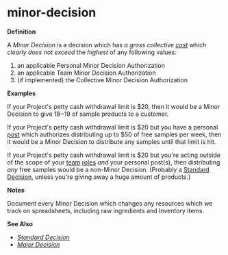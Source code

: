 # minor-decision

**Definition**

A _Minor Decision_ is a decision which has _a gross collective_ [_cost_](cost.md) which _clearly does not exceed_ the _highest_ of any following values:

1. an applicable Personal Minor Decision Authorization
2. an applicable Team Minor Decision Authorization
3. (if implemented) the Collective Minor Decision Authorization

**Examples**

If your Project's petty cash withdrawal limit is $20, then it would be a Minor Decision to give $18-$19 of sample products to a customer.

If your Project's petty cash withdrawal limit is $20 but you have a personal [post](post.md) which authorizes distributing up to $50 of free samples per week, then it would be a Minor Decision to distribute any samples until that limit is hit.

If your Project's petty cash withdrawal limit is $20 but you're acting outside of the scope of your [team](team.md) [roles](role.md) _and_ your personal post(s), then distributing _any_ free samples would be a non-Minor Decision. (Probably a [Standard Decision](standard-decision.md), unless you're giving away a huge amount of products.)

**Notes**

Document every Minor Decision which changes any resources which we track on spreadsheets, including raw ingredients and Inventory items.

**See Also**

* [_Standard Decision_](standard-decision.md)
* [_Major Decision_](major-decision.md)
